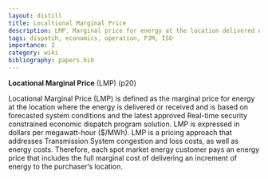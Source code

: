 ```yaml
---
layout: distill
title: Localtional Marginal Price
description: LMP. Marginal price for energy at the location delivered or received.
tags: dispatch, economics, operation, PJM, ISO
importance: 2
category: wiki
bibliography: papers.bib
---
```


**Locational Marginal Price** (LMP) <d-cite key="pjm2024m11"></d-cite> (p20)

Locational Marginal Price (LMP) is defined as the marginal price for energy at the location where the energy is delivered or received and is based on forecasted system conditions and the latest approved Real-time security constrained economic dispatch program solution.
LMP is expressed in dollars per megawatt-hour ($/MWh).
LMP is a pricing approach that addresses Transmission System congestion and loss costs, as well as energy costs.
Therefore, each spot market energy customer pays an energy price that includes the full marginal cost of delivering
an increment of energy to the purchaser’s location.
